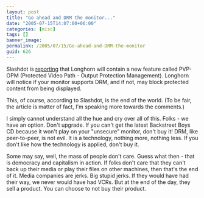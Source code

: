```yaml
---
layout: post
title: "Go ahead and DRM the monitor..."
date: "2005-07-15T14:07:00+06:00"
categories: [misc]
tags: []
banner_image: 
permalink: /2005/07/15/Go-ahead-and-DRM-the-monitor
guid: 626
---
```


Slashdot is <a href="http://it.slashdot.org/it/05/07/15/155216.shtml?tid=109&tid=172&tid=158&tid=155">reporting</a> that Longhorn will contain a new feature called PVP-OPM (Protected Video Path - Output Protection Management). Longhorn will notice if your monitor supports DRM, and if not, may block protected content from being displayed.

This, of course, according to Slashdot, is the end of the world. (To be fair, the article is matter of fact, I'm speaking more towards the comments.)

I simply cannot understand all the hue and cry over all of this. Folks - we have an option. Don't upgrade. If you can't get the latest Backstreet Boys CD because it won't play on your "unsecure" monitor, don't buy it! DRM, like peer-to-peer, is not evil. It is a technology, nothing more, nothing less. If you don't like how the technology is applied, don't buy it.

Some may say, well, the mass of people don't care. Guess what then - that is democracy and capitalism in action. If folks don't care that they can't back up their media or play their files on other machines, then that's the end of it. Media companies are jerks. Big stupid jerks. If they would have had their way, we never would have had VCRs. But at the end of the day, they sell a product. You can choose to not buy their product.